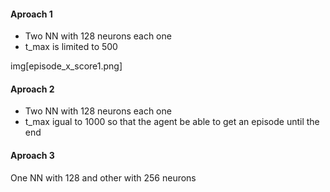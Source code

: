 #### Aproach 1
* Two NN with 128 neurons each one
* t_max is limited to 500

img[episode_x_score1.png]


#### Aproach 2
* Two NN with 128 neurons each one
* t_max igual to 1000 so that the agent be able to get an episode until the end
#### Aproach 3
One NN with 128 and other with 256 neurons


